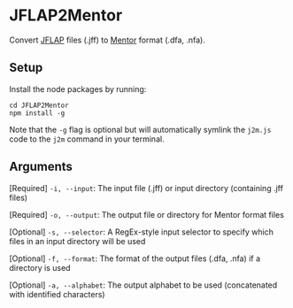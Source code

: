 # JFLAP2Mentor

Convert [JFLAP](https://www.jflap.org) files (.jff) to [Mentor](mentor-guide.pdf) format (.dfa, .nfa).

## Setup

Install the node packages by running:
```
cd JFLAP2Mentor
npm install -g
```

Note that the `-g` flag is optional but will automatically symlink the `j2m.js` code to the `j2m` command in your terminal.

## Arguments

[Required] `-i, --input`: The input file (.jff) or input directory (containing .jff files)

[Required] `-o, --output`: The output file or directory for Mentor format files

[Optional] `-s, --selector`: A RegEx-style input selector to specify which files in an input directory will be used

[Optional] `-f, --format`: The format of the output files (.dfa, .nfa) if a directory is used

[Optional] `-a, --alphabet`: The output alphabet to be used (concatenated with identified characters)
